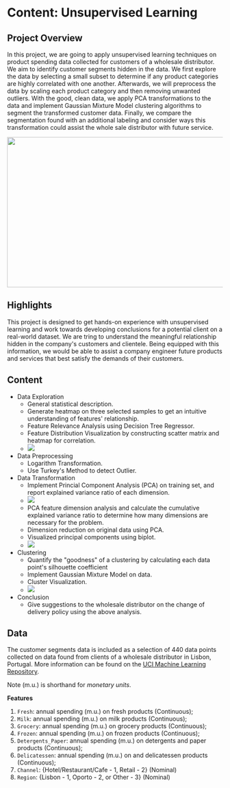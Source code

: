 # Content: Unsupervised Learning

## Project Overview

In this project, we are going to apply unsupervised learning techniques on product spending data collected for customers of a wholesale distributor. We aim to identify customer segments hidden in the data. We first explore the data by selecting a small subset to determine if any product categories are highly correlated with one another. Afterwards, we will preprocess the data by scaling each product category and then removing unwanted outliers. With the good, clean data, we apply PCA transformations to the data and implement Gaussian Mixture Model clustering algorithms to segment the transformed customer data. Finally, we compare the segmentation found with an additional labeling and consider ways this transformation could assist the whole sale distributor with future service. 

<img src="https://user-images.githubusercontent.com/17235054/32409747-e0df6b38-c187-11e7-82a1-13c946791803.png" width=800, height=350>

## Highlights

This project is designed to get hands-on experience with unsupervised learning and work towards developing conclusions for a potential client on a real-world dataset. We are tring to understand the meaningful relationship hidden in the company's customers and clientele. Being equipped with this information, we would be able to assist a company engineer future products and services that best satisfy the demands of their customers. 

## Content

- Data Exploration
  - General statistical description.
  - Generate heatmap on three selected samples to get an intuitive understanding of features' relationship.
  - Feature Relevance Analysis using Decision Tree Regressor. 
  - Feature Distribution Visualization by constructing scatter matrix and heatmap for correlation.
  - <img src="https://user-images.githubusercontent.com/17235054/32410431-19ce438e-c196-11e7-9efb-25e03706b908.png"> 
- Data Preprocessing
  - Logarithm Transformation. 
  - Use Turkey's Method to detect Outlier.
- Data Transformation
  - Implement Princial Component Analysis (PCA) on training set, and report explained variance ratio of each dimension. 
  - <img src="https://user-images.githubusercontent.com/17235054/32410641-1ff2b492-c19c-11e7-92a8-f1f843ca45f8.png">
  - PCA feature dimension analysis and calculate the cumulative explained variance ratio to determine how many dimensions are necessary for the problem.
  - Dimension reduction on original data using PCA. 
  - Visualized principal components using biplot. 
  - <img src="https://user-images.githubusercontent.com/17235054/32410740-76c0a12e-c19e-11e7-85c3-9853cc7c3866.png">
- Clustering
  - Quantify the "goodness" of a clustering by calculating each data point's silhouette coefficient
  - Implement Gaussian Mixture Model on data. 
  - Cluster Visualization.
  - <img src="https://user-images.githubusercontent.com/17235054/32410763-c9ed1080-c19e-11e7-8c0a-d6c330ab6e7f.png">
- Conclusion
  - Give suggestions to the wholesale distributor on the change of delivery policy using the above analysis. 
  

## Data

The customer segments data is included as a selection of 440 data points collected on data found from clients of a wholesale distributor in Lisbon, Portugal. More information can be found on the [UCI Machine Learning Repository](https://archive.ics.uci.edu/ml/datasets/Wholesale+customers).

Note (m.u.) is shorthand for *monetary units*.

**Features**
1) `Fresh`: annual spending (m.u.) on fresh products (Continuous); 
2) `Milk`: annual spending (m.u.) on milk products (Continuous); 
3) `Grocery`: annual spending (m.u.) on grocery products (Continuous); 
4) `Frozen`: annual spending (m.u.) on frozen products (Continuous);
5) `Detergents_Paper`: annual spending (m.u.) on detergents and paper products (Continuous);
6) `Delicatessen`: annual spending (m.u.) on and delicatessen products (Continuous); 
7) `Channel`: {Hotel/Restaurant/Cafe - 1, Retail - 2} (Nominal)
8) `Region`: {Lisbon - 1, Oporto - 2, or Other - 3} (Nominal) 
